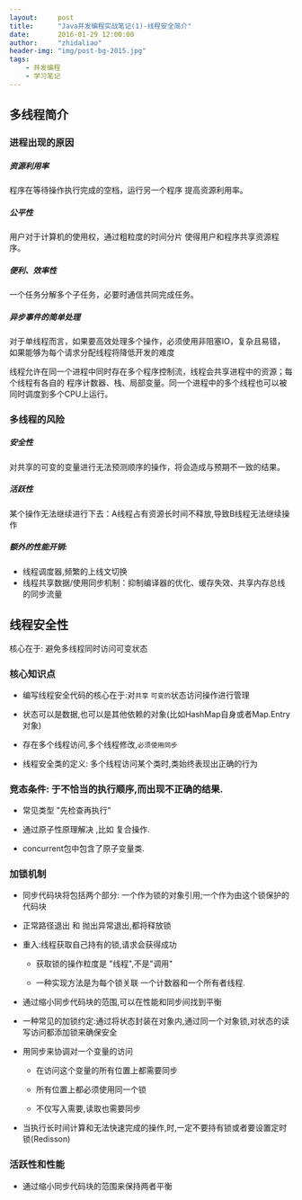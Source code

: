 ```yaml
---
layout:     post
title:      "Java并发编程实战笔记(1)-线程安全简介"
date:       2016-01-29 12:00:00
author:     "zhidaliao"
header-img: "img/post-bg-2015.jpg"
tags:
    - 并发编程
    - 学习笔记
---
```


## 多线程简介

### 进程出现的原因

##### 资源利用率
程序在等待操作执行完成的空档，运行另一个程序 提高资源利用率。

##### 公平性
用户对于计算机的使用权，通过粗粒度的时间分片 使得用户和程序共享资源程序。

##### 便利、效率性
一个任务分解多个子任务，必要时通信共同完成任务。

##### 异步事件的简单处理
对于单线程而言，如果要高效处理多个操作，必须使用非阻塞IO，复杂且易错，如果能够为每个请求分配线程将降低开发的难度

线程允许在同一个进程中同时存在多个程序控制流，线程会共享进程中的资源；每个线程有各自的 程序计数器、栈、局部变量。同一个进程中的多个线程也可以被同时调度到多个CPU上运行。
 

### 多线程的风险

##### 安全性

对共享的可变的变量进行无法预测顺序的操作，将会造成与预期不一致的结果。

##### 活跃性

某个操作无法继续进行下去：A线程占有资源长时间不释放,导致B线程无法继续操作

##### 额外的性能开销:

- 线程调度器,频繁的上线文切换
- 线程共享数据/使用同步机制：抑制编译器的优化、缓存失效、共享内存总线的同步流量
	 


## 线程安全性

核心在于: 避免多线程同时访问可变状态

### 核心知识点

- 编写线程安全代码的核心在于:对`共享` `可变的`状态访问操作进行管理

- 状态可以是数据,也可以是其他依赖的对象(比如HashMap自身或者Map.Entry对象)

- 存在多个线程访问,多个线程修改,`必须使用同步`

- 线程安全类的定义: 多个线程访问某个类时,类始终表现出正确的行为


### 竞态条件: 于不恰当的执行顺序,而出现不正确的结果. 


- 常见类型 "先检查再执行"  

- 通过原子性原理解决 ,比如 复合操作.

- concurrent包中包含了原子变量类.

### 加锁机制


- 同步代码块将包括两个部分: 一个作为锁的对象引用;一个作为由这个锁保护的代码块

- 正常路径退出 和 抛出异常退出,都将释放锁

- 重入:线程获取自己持有的锁,请求会获得成功 

	- 获取锁的操作粒度是 "线程",不是"调用"

	- 一种实现方法是为每个锁关联 一个计数器和一个所有者线程.

- 通过缩小同步代码块的范围,可以在性能和同步间找到平衡

- 一种常见的加锁约定:通过将状态封装在对象内,通过同一个对象锁,对状态的读写访问都添加锁来确保安全

- 用同步来协调对一个变量的访问

	- 在访问这个变量的所有位置上都需要同步

	- 所有位置上都必须使用同一个锁

	- 不仅写入需要,读取也需要同步

- 当执行长时间计算和无法快速完成的操作,时,一定不要持有锁或者要设置定时锁(Redisson)


### 活跃性和性能

- 通过缩小同步代码块的范围来保持两者平衡